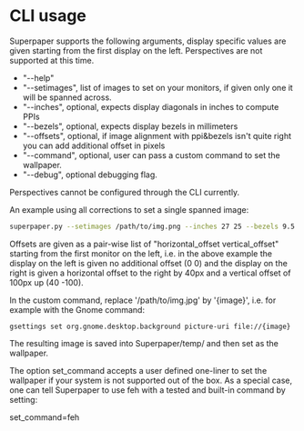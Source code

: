 # CLI usage

Superpaper supports the following arguments, display specific values are given starting from the first display on the left. Perspectives are not supported at this time.

- "--help"
- "--setimages", list of images to set on your monitors, if given only one it will be spanned across.
- "--inches", optional, expects display diagonals in inches to compute PPIs
- "--bezels", optional, expects display bezels in millimeters
- "--offsets", optional, if image alignment with ppi&bezels isn't quite right you can add additional offset in pixels
- "--command", optional, user can pass a custom command to set the wallpaper.
- "--debug", optional debugging flag.

Perspectives cannot be configured through the CLI currently.

An example using all corrections to set a single spanned image:

```sh
superpaper.py --setimages /path/to/img.png --inches 27 25 --bezels 9.5 7.0 --offsets 0 0 40 -100
```

Offsets are given as a pair-wise list of "horizontal_offset vertical_offset" starting from the first monitor on the left,
i.e. in the above example the display on the left is given no additional offset (0 0) and the display on
the right is given a horizontal offset to the right by 40px and a vertical offset of 100px up (40 -100).

In the custom command, replace '/path/to/img.jpg' by '{image}', i.e. for example with the Gnome command:

```
gsettings set org.gnome.desktop.background picture-uri file://{image}
```

The resulting image is saved into Superpaper/temp/ and then set as the wallpaper.

The option set_command accepts a user defined one-liner to set the wallpaper if your system is not supported out of the box. As a special case, one can tell Superpaper to use feh with a tested and built-in command by setting:

set_command=feh